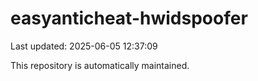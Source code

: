 # easyanticheat-hwidspoofer

Last updated: 2025-06-05 12:37:09

This repository is automatically maintained.
